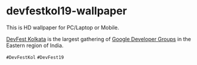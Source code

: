 # devfestkol19-wallpaper

This is HD wallpaper for PC/Laptop or Mobile.

[DevFest Kolkata](https://devfest.gdgkolkata.org/home) is the largest gathering of [Google Developer Groups](https://developers.google.com/) in the Eastern region of India.

`#DevFestKol` `#DevFest19`
